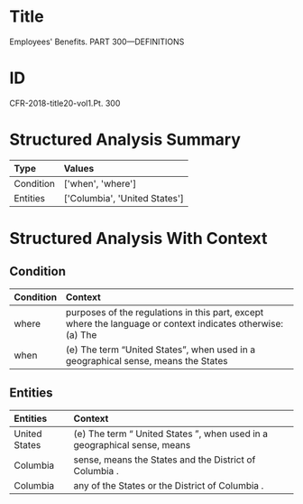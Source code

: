 # Title

 Employees' Benefits. PART 300—DEFINITIONS


# ID

 CFR-2018-title20-vol1.Pt. 300


# Structured Analysis Summary

| Type      | Values                        |
|:----------|:------------------------------|
| Condition | ['when', 'where']             |
| Entities  | ['Columbia', 'United States'] |


# Structured Analysis With Context

 


## Condition

| Condition   | Context                                                                                                     |
|:------------|:------------------------------------------------------------------------------------------------------------|
| where       | purposes of the regulations in this part, except where the language or context indicates otherwise: (a) The |
| when        | (e) The term &#8220;United States&#8221;,  when used in a geographical sense, means the States              |


## Entities

| Entities      | Context                                                                              |
|:--------------|:-------------------------------------------------------------------------------------|
| United States | (e) The term &#8220; United States &#8221;, when used in a geographical sense, means |
| Columbia      | sense, means the States and the District of Columbia .                               |
| Columbia      | any of the States or the District of Columbia .                                      |


